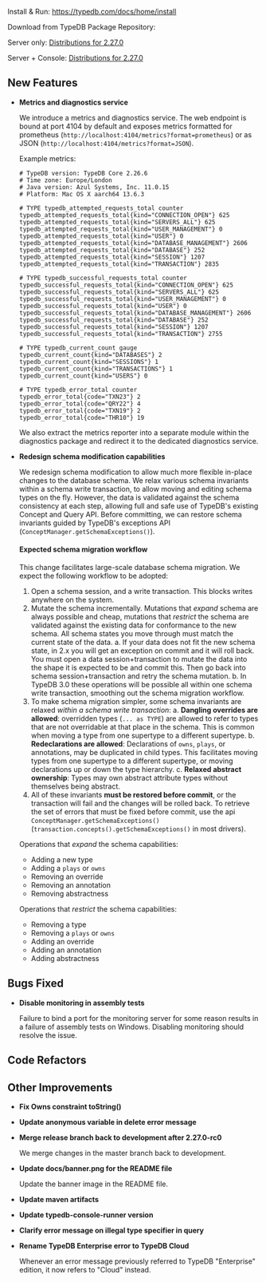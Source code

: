 Install & Run: https://typedb.com/docs/home/install

Download from TypeDB Package Repository: 

Server only: [Distributions for 2.27.0](https://cloudsmith.io/~typedb/repos/public-release/packages/?q=name:^typedb-server+version:2.27.0)

Server + Console: [Distributions for 2.27.0](https://cloudsmith.io/~typedb/repos/public-release/packages/?q=name:^typedb-all+version:2.27.0)


## New Features
- **Metrics and diagnostics service**
  
  We introduce a metrics and diagnostics service. The web endpoint is bound at port 4104 by default and exposes metrics formatted for prometheus (`http://localhost:4104/metrics?format=prometheus`) or as JSON (`http://localhost:4104/metrics?format=JSON`).
  
  Example metrics:
  ```
  # TypeDB version: TypeDB Core 2.26.6
  # Time zone: Europe/London
  # Java version: Azul Systems, Inc. 11.0.15
  # Platform: Mac OS X aarch64 13.6.3
  
  # TYPE typedb_attempted_requests_total counter
  typedb_attempted_requests_total{kind="CONNECTION_OPEN"} 625
  typedb_attempted_requests_total{kind="SERVERS_ALL"} 625
  typedb_attempted_requests_total{kind="USER_MANAGEMENT"} 0
  typedb_attempted_requests_total{kind="USER"} 0
  typedb_attempted_requests_total{kind="DATABASE_MANAGEMENT"} 2606
  typedb_attempted_requests_total{kind="DATABASE"} 252
  typedb_attempted_requests_total{kind="SESSION"} 1207
  typedb_attempted_requests_total{kind="TRANSACTION"} 2835
  
  # TYPE typedb_successful_requests_total counter
  typedb_successful_requests_total{kind="CONNECTION_OPEN"} 625
  typedb_successful_requests_total{kind="SERVERS_ALL"} 625
  typedb_successful_requests_total{kind="USER_MANAGEMENT"} 0
  typedb_successful_requests_total{kind="USER"} 0
  typedb_successful_requests_total{kind="DATABASE_MANAGEMENT"} 2606
  typedb_successful_requests_total{kind="DATABASE"} 252
  typedb_successful_requests_total{kind="SESSION"} 1207
  typedb_successful_requests_total{kind="TRANSACTION"} 2755
  
  # TYPE typedb_current_count gauge
  typedb_current_count{kind="DATABASES"} 2
  typedb_current_count{kind="SESSIONS"} 1
  typedb_current_count{kind="TRANSACTIONS"} 1
  typedb_current_count{kind="USERS"} 0
  
  # TYPE typedb_error_total counter
  typedb_error_total{code="TXN23"} 2
  typedb_error_total{code="QRY22"} 4
  typedb_error_total{code="TXN19"} 2
  typedb_error_total{code="THR10"} 19
  ```
  
  We also extract the metrics reporter into a separate module within the diagnostics package and redirect it to the dedicated diagnostics service.
  
- **Redesign schema modification capabilities**
  
  We redesign schema modification to allow much more flexible in-place changes to the database schema. We relax various schema invariants within a schema write transaction, to allow moving and editing schema types on the fly. However, the data is validated against the schema consistency at each step, allowing full and safe use of TypeDB's existing Concept and Query API. Before committing, we can restore schema invariants guided by TypeDB's exceptions API (`ConceptManager.getSchemaExceptions()`). 
  
  
  #### Expected schema migration workflow
  
  This change facilitates large-scale database schema migration. We expect the following workflow to be adopted:
  
  1. Open a schema session, and a write transaction. This blocks writes anywhere on the system.
  2. Mutate the schema incrementally. Mutations that _expand_ schema are always possible and cheap, mutations that _restrict_ the schema are validated against the existing data for conformance to the new schema. All schema states you move through must match the current state of the data.
    a. If your data does not fit the new schema state, in 2.x you will get an exception on commit and it will roll back. You must open a data session+transaction to mutate the data into the shape it is expected to be and commit this. Then go back into schema session+transaction and retry the schema mutation.
    b. In TypeDB 3.0 these operations will be possible all within one schema write transaction, smoothing out the schema migration workflow.
  3. To make schema migration simpler, some schema invariants are relaxed *within a schema write transaction*:
    a. **Dangling overrides are allowed**: overridden types (`... as TYPE`) are allowed to refer to types that are not overridable at that place in the schema. This is common when moving a type from one supertype to a different supertype.
    b. **Redeclarations are allowed**: Declarations of `owns`, `plays`,  or annotations, may be duplicated in child types. This facilitates moving types from one supertype to a different supertype, or moving declarations up or down the type hierarchy.
    c. **Relaxed abstract ownership**: Types may own abstract attribute types without themselves being abstract.
  4. All of these invariants **must be restored before commit**, or the transaction will fail and the changes will be rolled back. To retrieve the set of errors that must be fixed before commit, use the api `ConceptManager.getSchemaExceptions()` (`transaction.concepts().getSchemaExceptions()` in most drivers).
  
  Operations that _expand_ the schema capabilities:
  - Adding a new type
  - Adding a `plays` or `owns`
  - Removing an override
  - Removing an annotation
  - Removing abstractness
  
  Operations that _restrict_ the schema capabilities:
  - Removing a type
  - Removing a `plays` or `owns`
  - Adding an override
  - Adding an annotation
  - Adding abstractness
  

## Bugs Fixed
- **Disable monitoring in assembly tests**
  
  Failure to bind a port for the monitoring server for some reason results in a failure of assembly tests on Windows. Disabling monitoring should resolve the issue.
  

## Code Refactors


## Other Improvements
- **Fix Owns constraint toString()**

- **Update anonymous variable in delete error message**

- **Merge release branch back to development after 2.27.0-rc0**
  
  We merge changes in the master branch back to development.
  
- **Update docs/banner.png for the README file**
  
  Update the banner image in the README file.
  
- **Update maven artifacts**

- **Update typedb-console-runner version**

- **Clarify error message on illegal type specifier in query**

- **Rename TypeDB Enterprise error to TypeDB Cloud**
  
  Whenever an error message previously referred to TypeDB "Enterprise" edition, it now refers to "Cloud" instead.
  
  
    
